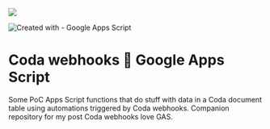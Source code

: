 ![](https://user-images.githubusercontent.com/12829262/171039828-42852f35-a20e-46f0-9f65-40043532df26.png)

![Created with - Google Apps Script](https://img.shields.io/static/v1?label=Created+with&message=Google+Apps+Script&color=blue)

# Coda webhooks 💙 Google Apps Script

Some PoC Apps Script functions that do stuff with data in a Coda document table using automations triggered by Coda webhooks. Companion repository for my post Coda webhooks love GAS.
